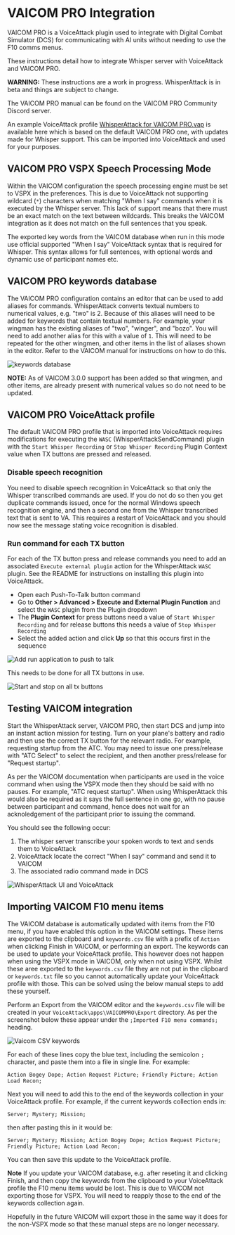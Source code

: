 # VAICOM PRO Integration

VAICOM PRO is a VoiceAttack plugin used to integrate with Digital Combat Simulator (DCS) for communicating with AI units without needing to use the F10 comms menus.

These instructions detail how to integrate Whisper server with VoiceAttack and VAICOM PRO.

**WARNING:** These instructions are a work in progress. WhisperAttack is in beta and things are subject to change.

The VAICOM PRO manual can be found on the VAICOM PRO Community Discord server.

An example VoiceAttack profile [WhisperAttack for VAICOM PRO.vap](WhisperAttack%20for%20VAICOM%20PRO.vap) is available here which is based on the default VAICOM PRO one, with updates made for Whisper support. This can be imported into VoiceAttack and used for your purposes.

## VAICOM PRO VSPX Speech Processing Mode

Within the VAICOM configuration the speech processing engine must be set to VSPX in the preferences. This is due to VoiceAttack not supporting
wildcard (`*`) characters when matching "When I say" commands when it is executed by the Whisper server. This lack of support means that there must
be an exact match on the text between wildcards. This breaks the VAICOM integration as it does not match on the full sentences that you speak.

The exported key words from the VAICOM database when run in this mode use official supported "When I say" VoiceAttack syntax that is required for Whisper.
This syntax allows for full sentences, with optional words and dynamic use of participant names etc.

## VAICOM PRO keywords database

The VAICOM PRO configuration contains an editor that can be used to add aliases for commands. WhisperAttack converts textual numbers to numerical values, e.g. "two" is 2. Because of this aliases will need to be added for keywords that contain textual numbers. For example, your wingman has the existing aliases of "two", "winger", and "bozo". You will need to add another alias for this with a value of `1`. This will need to be repeated for the other wingmen, and other items in the list of aliases shown in the editor. Refer to the VAICOM manual for instructions on how to do this.

![keywords database](./screenshots/VAICOM%20keywords%20database.png)

**NOTE:** As of VAICOM 3.0.0 support has been added so that wingmen, and other items, are already present with numerical values so do not need to be updated.

## VAICOM PRO VoiceAttack profile

The default VAICOM PRO profile that is imported into VoiceAttack requires modifications for executing the `WASC` (WhisperAttackSendCommand) plugin with the `Start Whisper Recording` or `Stop Whisper Recording` Plugin Context value when TX buttons are pressed and released.

### Disable speech recognition

You need to disable speech recognition in VoiceAttack so that only the Whisper transcribed commands are used. If you do not do so then you get duplicate commands issued, once for the normal Windows speech recognition engine, and then a second one from the Whisper transcribed text that is sent to VA. This requires a restart of VoiceAttack and you should now see the message stating voice recognition is disabled.

### Run command for each TX button

For each of the TX button press and release commands you need to add an associated `Execute external plugin` action for the WhisperAttack `WASC` plugin. See the README for instructions on installing this plugin into VoiceAttack.

- Open each Push-To-Talk button command
- Go to **Other > Advanced > Execute and External Plugin Function** and select the `WASC` plugin from the Plugin dropdown
- The **Plugin Context** for press buttons need a value of `Start Whisper Recording` and for release buttons this needs a value of `Stop Whisper Recording`
- Select the added action and click **Up** so that this occurs first in the sequence

![Add run application to push to talk](./screenshots/Add%20execute%20plugin%20to%20push%20to%20talk.png)

This needs to be done for all TX buttons in use.

![Start and stop on all tx buttons](./screenshots/Start%20and%20stop%20on%20all%20tx%20buttons.png)


## Testing VAICOM integration

Start the WhisperAttack server, VAICOM PRO, then start DCS and jump into an instant action mission for testing. Turn on your plane's battery and radio and then use the correct TX button for the relevant radio. For example, requesting startup from the ATC. You may need to issue one press/release with "ATC Select" to select the recipient, and then another press/release for "Request startup".

As per the VAICOM documentation when participants are used in the voice command when using the VSPX mode then they should be said with no pauses. For example, "ATC request startup". When using WhisperAttack this would also be required as it says the full sentence in one go, with no pause between participant and command, hence does not wait for an acknoledgement of the participant prior to issuing the command.

You should see the following occur:
1. The whisper server transcribe your spoken words to text and sends them to VoiceAttack
1. VoiceAttack locate the correct "When I say" command and send it to VAICOM
1. The associated radio command made in DCS

![WhisperAttack UI and VoiceAttack](./screenshots/WhisperAttack%20UI%20and%20VoiceAttack.png)

## Importing VAICOM F10 menu items

The VAICOM database is automatically updated with items from the F10 menu, if you have enabled this option in the VAICOM settings. These items are exported to the clipboard and `keywords.csv` file with a prefix of `Action` when clicking Finish in VAICOM, or performing an export. The keywords can be used to update your VoiceAttack profile. This however does not happen when using the VSPX mode in VAICOM, only when not using VSPX. Whilst these aree exported to the `keywords.csv` file they are not put in the clipboard or `keywords.txt` file so you cannot automatically update your VoiceAttack profile with those. This can be solved using the below manual steps to add these yourself.

Perform an Export from the VAICOM editor and the `keywords.csv` file will be created in your `VoiceAttack\apps\VAICOMPRO\Export` directory. As per the screenshot below these appear under the `;Imported F10 menu commands;` heading.

![Vaicom CSV keywords](./screenshots/Vaicom%20CSV%20keywords.png)

For each of these lines copy the blue text, including the semicolon `;` character, and paste them into a file in single line. For example:

```
Action Bogey Dope; Action Request Picture; Friendly Picture; Action Load Recon;
```

Next you will need to add this to the end of the keywords collection in your VoiceAttack profile. For example, if the current keywords collection ends in:

```
Server; Mystery; Mission;
```

then after pasting this in it would be:

```
Server; Mystery; Mission; Action Bogey Dope; Action Request Picture; Friendly Picture; Action Load Recon;
```

You can then save this update to the VoiceAttack profile.

**Note** If you update your VAICOM database, e.g. after reseting it and clicking Finish, and then copy the keywords from the clipboard to your VoiceAttack profile the F10 menu items would be lost. This is due to VAICOM not exporting those for VSPX. You will need to reapply those to the end of the keywords collection again.

Hopefully in the future VAICOM will export those in the same way it does for the non-VSPX mode so that these manual steps are no longer necessary.